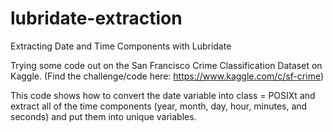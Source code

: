 # lubridate-extraction
Extracting Date and Time Components with Lubridate

Trying some code out on the San Francisco Crime Classification Dataset on Kaggle. 
(Find the challenge/code here: https://www.kaggle.com/c/sf-crime)

This code shows how to convert the date variable into class = POSIXt 
and extract all of the time components (year, month, day, hour, minutes, and seconds)
and put them into unique variables. 
